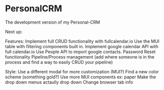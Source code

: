 # PersonalCRM
The development version of my Personal-CRM


Next up:

Features:
Implement full CRUD functionality with fullcalendar.io
Use the MUI table with filtering components built in.
Implement google calendar API with full calendar.io
Use People API to import google contacts.
Password Reset functionality
Pipeline/Process management (add where someone is in the process and find a way to easily CRUD your pipeline)


Style:
Use a different modal for more customization (MUI?)
Find a new color scheme (something gold?)
Use more MUI components ex: paper
Make the drop down menus actaully drop down
Change browser tab info
